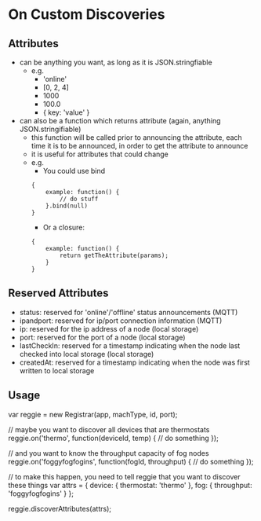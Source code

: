 # On Custom Discoveries

## Attributes
- can be anything you want, as long as it is JSON.stringfiable
    - e.g.
        - 'online'
        - [0, 2, 4]
        - 1000
        - 100.0
        - { key: 'value' }
- can also be a function which returns attribute (again, anything JSON.stringifiable)
    - this function will be called prior to announcing the attribute, each time it is to be announced, in order to get the attribute to announce
    - it is useful for attributes that could change
    - e.g.
        - You could use bind
        ```
        {
            example: function() {
                // do stuff
            }.bind(null)
        }
        ```
        - Or a closure:
        ```
        {
            example: function() {
                return getTheAttribute(params);
            }
        }
        ```

## Reserved Attributes
- status: reserved for 'online'/'offline' status announcements (MQTT)
- ipandport: reserved for ip/port connection information (MQTT)
- ip: reserved for the ip address of a node (local storage)
- port: reserved for the port of a node (local storage)
- lastCheckIn: reserved for a timestamp indicating when the node last checked into local storage (local storage)
- createdAt: reserved for a timestamp indicating when the node was first written to local storage

## Usage
var reggie = new Registrar(app, machType, id, port);

// maybe you want to discover all devices that are thermostats
reggie.on('thermo', function(deviceId, temp) {
    // do something
});

// and you want to know the throughput capacity of fog nodes
reggie.on('foggyfogfogins', function(fogId, throughput) {
    // do something
});

// to make this happen, you need to tell reggie that you want to discover these things
var attrs = {
    device: { thermostat: 'thermo' },
    fog: { throughput: 'foggyfogfogins' }
};

reggie.discoverAttributes(attrs);
